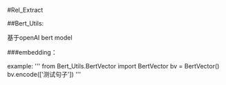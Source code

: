 #Rel_Extract

##Bert_Utils:

基于openAI bert model

###embedding：

example:
'''
from Bert_Utils.BertVector import BertVector
bv = BertVector()
bv.encode(['测试句子'])
'''